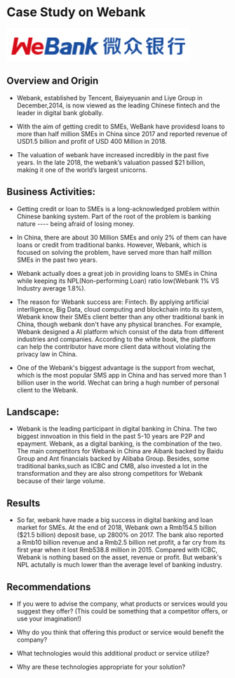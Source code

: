 # Case Study on Webank

![logo](logo.png)

## Overview and Origin

* Webank, established by Tencent, Baiyeyuanin and Liye Group in December,2014, is now viewed as the leading Chinese fintech and the leader in digital bank globally. 

* With the aim of getting credit to SMEs, WeBank have providesd loans to more than half million SMEs in China since 2017 and reported revenue of USD1.5 billion and profit of USD 400 Million in 2018.

* The valuation of webank have increased incredibly in the past five years. In the late 2018, the webank’s valuation passed $21 billion, making it one of the world’s largest unicorns.

## Business Activities:

* Getting credit or loan to SMEs is a long-acknowledged problem within Chinese banking system. Part of the root of the problem is banking nature ---- being afraid of losing money. 

* In China, there are about 30 Million SMEs and only 2% of them can have loans or credit from traditional banks. However, Webank, which is focused on solving the problem, have served more than half million SMEs in the past two years. 

* Webank actually does a great job in providing loans to SMEs in China while keeping its NPL(Non-performing Loan) ratio low(Webank 1% VS Industry average 1.8%). 

* The reason for Webank success are: Fintech. By applying artificial interlligence, Big Data, cloud computing and blockchain into its system, Webank know their SMEs client better than any other traditional bank in China, though webank don't have any physical branches. For example, Webank designed a AI platform which consist of the data from different industries and companies. According to the white book, the platform can help the contributor have more client data without violating the privacy law in China.

* One of the Webank's biggest advantage is the support from wechat, which is the most popular SMS app in China and has served more than 1 billion user in the world. Wechat can bring a hugh number of personal client to the Webank.


## Landscape:

* Webank is the leading participant in digital banking in China. The two biggest innvoation in this field in the past 5-10 years are P2P and epayment. Webank, as a digital banking, is the combination of the two. The main competitors for Webank in China are Aibank backed by Baidu Group and Ant financials backed by Alibaba Group. Besides, some traditional banks,such as ICBC and CMB, also invested a lot in the transformation and they are also strong competitors for Webank because of their large volume.


## Results

* So far, webank have made a big success in digital banking and loan market for SMEs. 
At the end of 2018, Webank own a Rmb154.5 billion ($21.5 billion) deposit base, up 2800% on 2017. The bank also reported a Rmb10 billion revenue and a Rmb2.5 billion net profit, a far cry from its first year when it lost Rmb538.8 million in 2015. Compared with ICBC, Webank is nothing based on the asset, revenue or profit. But webank's NPL actutally is much lower than the average level of banking industry.


## Recommendations

* If you were to advise the company, what products or services would you suggest they offer? (This could be something that a competitor offers, or use your imagination!) 

* Why do you think that offering this product or service would benefit the company?

* What technologies would this additional product or service utilize? 

* Why are these technologies appropriate for your solution?

